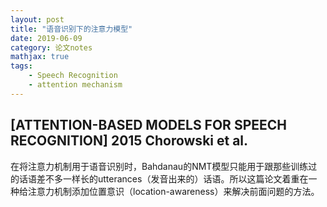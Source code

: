 ```yaml
---
layout: post
title: "语音识别下的注意力模型"
date: 2019-06-09
category: 论文notes
mathjax: true
tags: 
    - Speech Recognition
    - attention mechanism
---
```


## [ATTENTION-BASED MODELS FOR SPEECH RECOGNITION] 2015 Chorowski et al. ##

在将注意力机制用于语音识别时，Bahdanau的NMT模型只能用于跟那些训练过的话语差不多一样长的utterances（发音出来的）话语。所以这篇论文着重在一种给注意力机制添加位置意识（location-awareness）来解决前面问题的方法。

###  ###
